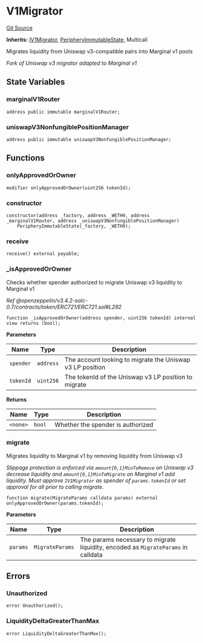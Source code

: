 # V1Migrator
[Git Source](https://github.com/MarginalProtocol/v1-periphery/blob/2ce1df3e90c9d2b47899fece944f04a7d78d5b16/contracts/V1Migrator.sol)

**Inherits:**
[IV1Migrator](/contracts/interfaces/IV1Migrator.sol/interface.IV1Migrator.md), [PeripheryImmutableState](/contracts/base/PeripheryImmutableState.sol/abstract.PeripheryImmutableState.md), Multicall

Migrates liquidity from Uniswap v3-compatible pairs into Marginal v1 pools

*Fork of Uniswap v3 migrator adapted to Marginal v1*


## State Variables
### marginalV1Router

```solidity
address public immutable marginalV1Router;
```


### uniswapV3NonfungiblePositionManager

```solidity
address public immutable uniswapV3NonfungiblePositionManager;
```


## Functions
### onlyApprovedOrOwner


```solidity
modifier onlyApprovedOrOwner(uint256 tokenId);
```

### constructor


```solidity
constructor(address _factory, address _WETH9, address _marginalV1Router, address _uniswapV3NonfungiblePositionManager)
    PeripheryImmutableState(_factory, _WETH9);
```

### receive


```solidity
receive() external payable;
```

### _isApprovedOrOwner

Checks whether spender authorized to migrate Uniswap v3 liquidity to Marginal v1

*Ref @openzeppelin/v3.4.2-solc-0.7/contracts/token/ERC721/ERC721.sol#L292*


```solidity
function _isApprovedOrOwner(address spender, uint256 tokenId) internal view returns (bool);
```
**Parameters**

|Name|Type|Description|
|----|----|-----------|
|`spender`|`address`|The account looking to migrate the Uniswap v3 LP position|
|`tokenId`|`uint256`|The tokenId of the Uniswap v3 LP position to migrate|

**Returns**

|Name|Type|Description|
|----|----|-----------|
|`<none>`|`bool`|Whether the spender is authorized|


### migrate

Migrates liquidity to Marginal v1 by removing liquidity from Uniswap v3

*Slippage protection is enforced via `amount{0,1}MinToRemove` on Uniswap v3 decrease liquidity
and `amount{0,1}MinToMigrate` on Marginal v1 add liquidity.
Must approve `IV1Migrator` as spender of `params.tokenId` or set approval for all prior to calling migrate.*


```solidity
function migrate(MigrateParams calldata params) external onlyApprovedOrOwner(params.tokenId);
```
**Parameters**

|Name|Type|Description|
|----|----|-----------|
|`params`|`MigrateParams`|The params necessary to migrate liquidity, encoded as `MigrateParams` in calldata|


## Errors
### Unauthorized

```solidity
error Unauthorized();
```

### LiquidityDeltaGreaterThanMax

```solidity
error LiquidityDeltaGreaterThanMax();
```

